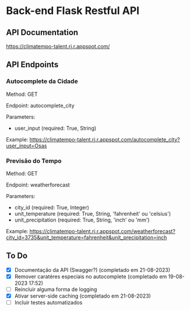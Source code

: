 # Back-end Flask Restful API
## API Documentation
https://climatempo-talent.rj.r.appspot.com/

## API Endpoints
### Autocomplete da Cidade
Method: GET

Endpoint: autocomplete_city

Parameters:
* user_input (required: True, String)

Example: https://climatempo-talent.rj.r.appspot.com/autocomplete_city?user_input=Osas

### Previsão do Tempo
Method: GET

Endpoint: weatherforecast

Parameters:
* city_id (required: True, Integer)
* unit_temperature (required: True, String, 'fahrenheit' ou 'celsius')
* unit_precipitation (required: True, String, 'inch' ou 'mm')

Example: https://climatempo-talent.rj.r.appspot.com/weatherforecast?city_id=3735&unit_temperature=fahrenheit&unit_precipitation=inch

## To Do
- [x] Documentação da API (Swagger?) (completado em 21-08-2023)
- [x] Remover caratéres especiais no autocomplete (completado em 19-08-2023 17:52)
- [ ] Reincluir alguma forma de logging
- [x] Ativar server-side caching (completado em 21-08-2023)
- [ ] Incluir testes automatizados
